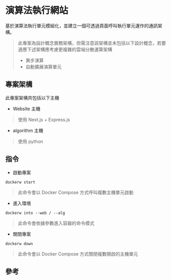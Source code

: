 # 演算法執行網站

基於演算法執行單元模組化，並建立一個可透過頁面呼叫執行單元運作的通訊架構。

> 此專案為設計概念實務架構，但需注意該架構並未包括以下設計概念，若要適應下述架構應考慮更複雜的雲端分散運算架構
>
> + 異步演算
> + 自動擴展演算單元

## 專案架構

此專案架構共包括以下主機

+ Website 主機
> 使用 Next.js + Express.js

+ algorithm 主機
> 使用 python

## 指令

+ 啟動專案

```
dockerw start
```
> 此命令會以 Docker Compose 方式呼叫複數主機單元啟動

+ 進入環境
```
dockerw into --web / --alg
```
> 此命令會依據參數進入容器的命令模式

+ 關閉專案

```
dockerw down
```
> 此命令會以 Docker Compose 方式關閉複數開啟的主機單元

## 參考
